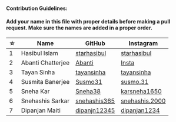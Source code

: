 #### Contribution Guidelines:

#### Add your name in this file with proper details before making a pull request. Make sure the names are added in a proper order.

| ☆ | Name | GitHub | Instagram |
| --- | --- | --- | --- |
| 1 | Hasibul Islam | [starhasibul](https://github.com/starhasibul) | [starhasibul](https://instagram.com/starhasibul) |
| 2 |Abanti Chatterjee | [Abanti](https://github.com/Abanti-2001) | [Insta](Instagram.com) |
| 3 | Tayan Sinha | [tayansinha](https://github.com/TayanSinha) | [tayansinha](https://instagram.com/tayansinha) |
|4 | Susmita Banerjee | [Susmo31](https://github.com/Susmo31) | [susmo.31](https://www.instagram.com/susmo.31/) |
|5| Sneha Kar | [Sneha38](https://github.com/Sneha38) | [karsneha1650](https://instagram.com/karsneha1650) |
| 6 | Snehashis Sarkar | [snehashis365](https://github.com/snehashis365) | [snehashis.2000](https://instagram.com/snehashis.2000) |
| 7 | Dipanjan Maiti | [dipanjn12345](https://github.com/Dipanjan12345) | [dipanjan1234](https://instagram.com/dipanjan1234) |
